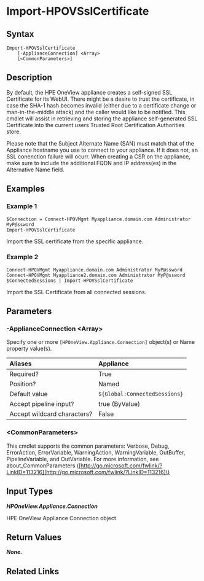 ﻿---
description: Import an appliance SSL Certificate.
---

# Import-HPOVSslCertificate

## Syntax

```text
Import-HPOVSslCertificate
    [-ApplianceConnection] <Array>
    [<CommonParameters>]
```

## Description

By default, the HPE OneView appliance creates a self-signed SSL Certificate for its WebUI.  There might be a desire to trust the certificate, in case the SHA-1 hash becomes invalid (either due to a certificate change or man-in-the-middle attack) and the caller would like to be notified.  This cmdlet will assist in retrieving and storing the appliance self-generated SSL Certificate into the current users Trusted Root Certification Authorities store.

Please note that the Subject Alternate Name (SAN) must match that of the Appliance hostname you use to connect to your appliance.  If it does not, an SSL conenction failure will ocurr.  When creating a CSR on the appliance, make sure to include the additional FQDN and IP address(es) in the Alternative Name field.

## Examples

###  Example 1 

```text
$Connection = Connect-HPOVMgmt Myappliance.domain.com Administrator MyP@ssword
Import-HPOVSslCertificate
```

Import the SSL certificate from the specific appliance.

###  Example 2 

```text
Connect-HPOVMgmt Myappliance.domain.com Administrator MyP@ssword
Connect-HPOVMgmt Myappliance2.domain.com Administrator MyP@ssword
$ConnectedSessions | Import-HPOVSslCertificate
```

Import the SSL Certificate from all connected sessions.

## Parameters

### -ApplianceConnection &lt;Array&gt;

Specify one or more `[HPOneView.Appliance.Connection]` object(s) or Name property value(s).

| Aliases | Appliance |
| :--- | :--- |
| Required? | True |
| Position? | Named |
| Default value | `${Global:ConnectedSessions}` |
| Accept pipeline input? | true (ByValue) |
| Accept wildcard characters? | False |

### &lt;CommonParameters&gt;

This cmdlet supports the common parameters: Verbose, Debug, ErrorAction, ErrorVariable, WarningAction, WarningVariable, OutBuffer, PipelineVariable, and OutVariable. For more information, see about\_CommonParameters \([http://go.microsoft.com/fwlink/?LinkID=113216](http://go.microsoft.com/fwlink/?LinkID=113216)\)

## Input Types

_**HPOneView.Appliance.Connection**_

HPE OneView Appliance Connection object

## Return Values

_**None.**_



## Related Links

